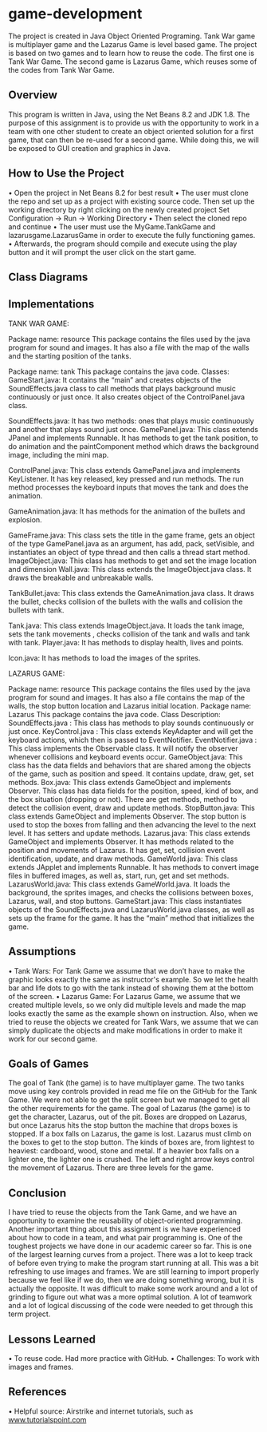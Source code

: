# game-development
The project is created in Java Object Oriented Programing. Tank War game is multiplayer game and the Lazarus Game is level based game. The project is based on two games and to learn how to reuse the code. The first one is Tank War Game. The second game is Lazarus Game, which reuses some of the codes from Tank War Game.

## Overview
This program is written in Java, using the Net Beans 8.2 and JDK 1.8. The purpose of this assignment is to provide us with the opportunity to work in a team with one other student to create an object oriented solution for a first game, that can then be re-used for a second game. While doing this, we will be exposed to GUI creation and graphics in Java.

## How to Use the Project
• Open the project in Net Beans 8.2 for best result
• The user must clone the repo and set up as a project with existing source code. Then set up the working directory by right clicking on the newly created project Set Configuration
-> Run -> Working Directory
• Then select the cloned repo and continue
• The user must use the MyGame.TankGame and
lazarusgame.LazarusGame in order to execute the fully
functioning games.
• Afterwards, the program should compile and execute using
the play button and it will prompt the user click on the start game.

## Class Diagrams

## Implementations

TANK WAR GAME:

Package name: resource
This package contains the files used by the java program for sound and images. It has also a file with the map of the walls and the starting position of the tanks. 

Package name: tank
This package contains the java code.
Classes:
GameStart.java:  It contains the “main” and creates objects of the SoundEffects.java class to call methods that plays background music continuously or just once. It also creates object of the ControlPanel.java class.

SoundEffects.java: It has two methods: ones that plays music continuously and another that plays sound just once.
GamePanel.java:  This class extends JPanel and implements Runnable. It has methods to get the tank position, to do animation and the paintComponent method which draws the background image, including the mini map. 

ControlPanel.java:  This class extends GamePanel.java and implements KeyListener. It has key released, key pressed and run methods. The run method processes the keyboard inputs that moves the tank and does the animation. 

GameAnimation.java: It has methods for the animation of the bullets and explosion. 

GameFrame.java: This class sets the title in the game frame,  gets an object of the type GamePanel.java as an argument, has add, pack, setVisible, and  instantiates an object of type thread  and then calls a thread start method. 
ImageObject.java: This class has methods to get and set the image location and dimension
Wall.java: This class extends the ImageObject.java class. It draws the breakable and unbreakable walls. 

TankBullet.java: This class extends the GameAnimation.java class. It draws the bullet, checks collision of the bullets with the walls and collision the bullets with tank. 

Tank.java:  This class extends ImageObject.java. It loads the tank image, sets the tank movements , checks collision of the tank and walls and tank with tank. 
Player.java:  It has methods to display health, lives and points. 

Icon.java: It has methods to load the images of the sprites. 

LAZARUS GAME:

Package name: resource
This package contains the files used by the java program for sound and images. It has also a file contains the map of the walls, the stop button location and Lazarus initial location. 
Package name:  Lazarus
This package contains the java code.
Class Description:
SoundEffects.java : This class has methods to play sounds continuously or just once.
KeyControl.java : This class extends KeyAdapter and will get the keyboard actions, which then is passed to EventNotifier.
EventNotifier.java : This class implements the Observable class. It will notify the observer whenever collisions and keyboard events occur.
GameObject.java: This class has the data fields and behaviors that are shared among the objects of the game, such as position and speed. It contains update, draw, get, set methods.
Box.java: This class extends GameObject and implements Observer. This class has data fields for the position, speed, kind of box, and the box situation (dropping or not). There are get methods, method to detect the collision event, draw and update methods. 
StopButton.java: This class extends GameObject and implements Observer. The stop button is used to stop the boxes from falling and then advancing the level to the next level. It has setters and update methods.
Lazarus.java:  This class extends GameObject and implements Observer. It has methods related to the position and movements of Lazarus. It has get, set, collision event identification, update, and draw methods.
GameWorld.java: This class extends JApplet and implements Runnable. It has methods to convert image files in buffered images, as well as, start, run, get and set methods. 
LazarusWorld.java: This class extends GameWorld.java. It loads the  background, the sprites images, and checks the collisions between boxes, Lazarus, wall, and stop buttons.
GameStart.java: This class instantiates objects of the SoundEffects.java and LazarusWorld.java classes, as well as sets up the frame for the game. It has the “main” method that initializes the game.


## Assumptions
• Tank Wars: For Tank Game we assume that we don’t have to make the graphic looks exactly the same as instructor's example. So we let the health bar and life dots to go with the tank instead of showing them at the bottom of the screen.
• Lazarus Game: For Lazarus Game, we assume that we created multiple levels, so we only did multiple levels and made the map looks exactly the same as the example shown on instruction. Also, when we tried to reuse the objects we created for Tank Wars, we assume that we can simply duplicate the objects and make modifications in order to make it work for our second game.

## Goals of Games
The goal of Tank (the game) is to have multiplayer game. The two tanks move using key controls provided in read me file on the GitHub for the Tank Game. We were not able to get the split screen but we managed to get all the other requirements for the game.
The goal of Lazarus (the game) is to get the character, Lazarus, out of the pit. Boxes are dropped on Lazarus, but once Lazarus hits the stop button the machine that drops boxes is stopped. If a box falls on Lazarus, the game is lost. Lazarus must climb on the boxes to get to the stop button. The kinds of boxes are, from lightest to heaviest: cardboard, wood, stone and metal. If a heavier box falls on a lighter one, the lighter one is crushed. The left and right arrow keys control the movement of Lazarus. There are three levels for the game.

## Conclusion
I have tried to reuse the objects from the Tank Game, and we have an opportunity to examine the reusability of object-oriented programming. Another important thing about this assignment is we have experienced about how to code in a team, and what pair programming is.
One of the toughest projects we have done in our academic career so far.
This is one of the largest learning curves from a project. There was a lot to keep track of before even trying to make the program start running at all.
This was a bit refreshing to use images and frames.
We are still learning to import properly because we feel like if we do, then we are doing something wrong, but it is actually the opposite.
It was difficult to make some work around and a lot of grinding to figure out what was a more optimal solution.
A lot of teamwork and a lot of logical discussing of the code were needed to get through this term project.

## Lessons Learned
• To reuse code. Had more practice with GitHub. 
• Challenges: To work with images and frames.

## References
• Helpful source: Airstrike and internet tutorials, such as www.tutorialspoint.com

